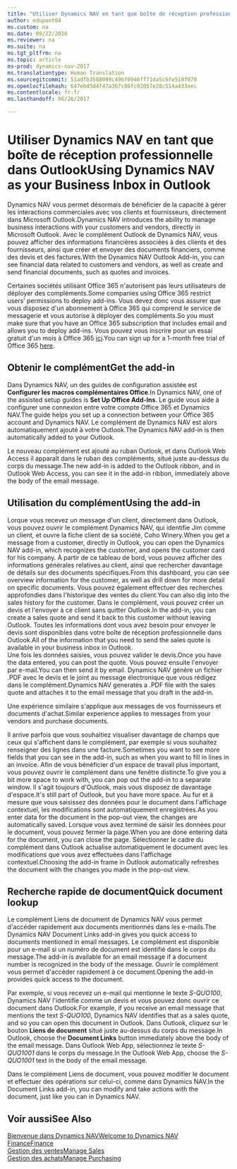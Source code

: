 ```yaml
---
title: "Utiliser Dynamics NAV en tant que boîte de réception professionnelle dans Outlook"
author: edupont04
ms.custom: na
ms.date: 09/22/2016
ms.reviewer: na
ms.suite: na
ms.tgt_pltfrm: na
ms.topic: article
ms-prod: dynamics-nav-2017
ms.translationtype: Human Translation
ms.sourcegitcommit: 51adfb3588099c496f0946ff71da5c6fe518f070
ms.openlocfilehash: 647ebd5d4f47a367c86fc02057e28c514a433aec
ms.contentlocale: fr-fr
ms.lasthandoff: 06/26/2017

---
```


# <a name="using-dynamics-nav-as-your-business-inbox-in-outlook"></a><span data-ttu-id="6d8f9-102">Utiliser Dynamics NAV en tant que boîte de réception professionnelle dans Outlook</span><span class="sxs-lookup"><span data-stu-id="6d8f9-102">Using Dynamics NAV as your Business Inbox in Outlook</span></span>
<span data-ttu-id="6d8f9-103">Dynamics NAV vous permet désormais de bénéficier de la capacité à gérer les interactions commerciales avec vos clients et fournisseurs, directement dans Microsoft Outlook.</span><span class="sxs-lookup"><span data-stu-id="6d8f9-103">Dynamics NAV introduces the ability to manage business interactions with your customers and vendors, directly in Microsoft Outlook.</span></span> <span data-ttu-id="6d8f9-104">Avec le complément Outlook de Dynamics NAV, vous pouvez afficher des informations financières associées à des clients et des fournisseurs, ainsi que créer et envoyer des documents financiers, comme des devis et des factures.</span><span class="sxs-lookup"><span data-stu-id="6d8f9-104">With the Dynamics NAV Outlook Add-in, you can see financial data related to customers and vendors, as well as create and send financial documents, such as quotes and invoices.</span></span>  

<span data-ttu-id="6d8f9-105">Certaines sociétés utilisant Office 365 n'autorisent pas leurs utilisateurs de déployer des compléments.</span><span class="sxs-lookup"><span data-stu-id="6d8f9-105">Some companies using Office 365 restrict users’ permissions to deploy add-ins.</span></span> <span data-ttu-id="6d8f9-106">Vous devez donc vous assurer que vous disposez d'un abonnement à Office 365 qui comprend le service de messagerie et vous autorise à déployer des compléments.</span><span class="sxs-lookup"><span data-stu-id="6d8f9-106">So you must make sure that you have an Office 365 subscription that includes email and allows you to deploy add-ins.</span></span> <span data-ttu-id="6d8f9-107">Vous pouvez vous inscrire pour un essai gratuit d'un mois à Office 365 [ici](https://products.office.com/try).</span><span class="sxs-lookup"><span data-stu-id="6d8f9-107">You can sign up for a 1-month free trial of Office 365 [here](https://products.office.com/try).</span></span>  

## <a name="get-the-add-in"></a><span data-ttu-id="6d8f9-108">Obtenir le complément</span><span class="sxs-lookup"><span data-stu-id="6d8f9-108">Get the add-in</span></span>
<span data-ttu-id="6d8f9-109">Dans Dynamics NAV, un des guides de configuration assistée est **Configurer les macros complémentaires Office**.</span><span class="sxs-lookup"><span data-stu-id="6d8f9-109">In Dynamics NAV, one of the assisted setup guides is **Set Up Office Add-Ins**.</span></span> <span data-ttu-id="6d8f9-110">Le guide vous aide à configurer une connexion entre votre compte Office 365 et Dynamics NAV.</span><span class="sxs-lookup"><span data-stu-id="6d8f9-110">The guide helps you  set up a connection between your Office 365 account and Dynamics NAV.</span></span> <span data-ttu-id="6d8f9-111">Le complément de Dynamics NAV est alors automatiquement ajouté à votre Outlook.</span><span class="sxs-lookup"><span data-stu-id="6d8f9-111">The Dynamics NAV add-in is then automatically added to your Outlook.</span></span>  

<span data-ttu-id="6d8f9-112">Le nouveau complément est ajouté au ruban Outlook, et dans Outlook Web Access il apparaît dans le ruban des compléments, situé juste au-dessus du corps du message.</span><span class="sxs-lookup"><span data-stu-id="6d8f9-112">The new add-in is added to the Outlook ribbon, and in Outlook Web Access, you can see it in the add-in ribbon, immediately above the body of the email message.</span></span>  

## <a name="using-the-add-in"></a><span data-ttu-id="6d8f9-113">Utilisation du complément</span><span class="sxs-lookup"><span data-stu-id="6d8f9-113">Using the add-in</span></span>
<span data-ttu-id="6d8f9-114">Lorque vous recevez un message d'un client, directement dans Outlook, vous pouvez ouvrir le complément Dynamics NAV, qui identifie Jim comme un client, et ouvre la fiche client de sa société, Coho Winery.</span><span class="sxs-lookup"><span data-stu-id="6d8f9-114">When you get a message from a customer, directly in Outlook, you can open the Dynamics NAV add-in, which recognizes the customer, and opens the customer card for his company.</span></span> <span data-ttu-id="6d8f9-115">À partir de ce tableau de bord, vous pouvez afficher des informations générales relatives au client, ainsi que rechercher davantage de détails sur des documents spécifiques.</span><span class="sxs-lookup"><span data-stu-id="6d8f9-115">From this dashboard, you can see overview information for the customer, as well as drill down for more detail on specific documents.</span></span> <span data-ttu-id="6d8f9-116">Vous pouvez également effectuer des recherches approfondies dans l'historique des ventes du client.</span><span class="sxs-lookup"><span data-stu-id="6d8f9-116">You can also dig into the sales history for the customer.</span></span>
<span data-ttu-id="6d8f9-117">Dans le complément, vous pouvez créer un devis et l'envoyer à ce client sans quitter Outlook.</span><span class="sxs-lookup"><span data-stu-id="6d8f9-117">In the add-in, you can create a sales quote and send it back to this customer without leaving Outlook.</span></span> <span data-ttu-id="6d8f9-118">Toutes les informations dont vous avez besoin pour envoyer le devis sont disponibles dans votre boîte de réception professionnelle dans Outlook.</span><span class="sxs-lookup"><span data-stu-id="6d8f9-118">All of the information that you need to send the sales quote is available in your business inbox in Outlook.</span></span>  
<span data-ttu-id="6d8f9-119">Une fois les données saisies, vous pouvez valider le devis.</span><span class="sxs-lookup"><span data-stu-id="6d8f9-119">Once you have the data entered, you can post the quote.</span></span> <span data-ttu-id="6d8f9-120">Vous pouvez ensuite l'envoyer par e-mail.</span><span class="sxs-lookup"><span data-stu-id="6d8f9-120">You can then send it by email.</span></span> <span data-ttu-id="6d8f9-121">Dynamics NAV génère un fichier .PDF avec le devis et le joint au message électronique que vous rédigez dans le complément.</span><span class="sxs-lookup"><span data-stu-id="6d8f9-121">Dynamics NAV generates a .PDF file with the sales quote and attaches it to the email message that you draft in the add-in.</span></span>  

<span data-ttu-id="6d8f9-122">Une expérience similaire s'applique aux messages de vos fournisseurs et documents d'achat.</span><span class="sxs-lookup"><span data-stu-id="6d8f9-122">Similar experience applies to messages from your vendors and purchase documents.</span></span>  

<span data-ttu-id="6d8f9-123">Il arrive parfois que vous souhaitiez visualiser davantage de champs que ceux qui s'affichent dans le complément, par exemple si vous souhaitez renseigner des lignes dans une facture.</span><span class="sxs-lookup"><span data-stu-id="6d8f9-123">Sometimes you want to see more fields that you can see in the add-in, such as when you want to fill in lines in an invoice.</span></span> <span data-ttu-id="6d8f9-124">Afin de vous bénéficier d'un espace de travail plus important, vous pouvez ouvrir le complément dans une fenêtre distincte.</span><span class="sxs-lookup"><span data-stu-id="6d8f9-124">To give you a bit more space to work with, you can pop out the add-in to a separate window.</span></span> <span data-ttu-id="6d8f9-125">Il s'agit toujours d'Outlook, mais vous disposez de davantage d'espace.</span><span class="sxs-lookup"><span data-stu-id="6d8f9-125">It's still part of Outlook, but you have more space.</span></span> <span data-ttu-id="6d8f9-126">Au fur et à mesure que vous saisissez des données pour le document dans l'affichage contextuel, les modifications sont automatiquement enregistrées.</span><span class="sxs-lookup"><span data-stu-id="6d8f9-126">As you enter data for the document in the pop-out view, the changes are automatically saved.</span></span> <span data-ttu-id="6d8f9-127">Lorsque vous avez terminé de saisir les données pour le document, vous pouvez fermer la page.</span><span class="sxs-lookup"><span data-stu-id="6d8f9-127">When you are done entering data for the document, you can close the page.</span></span> <span data-ttu-id="6d8f9-128">Sélectionner le cadre du complément dans Outlook actualise automatiquement le document avec les modifications que vous avez effectuées dans l'affichage contextuel.</span><span class="sxs-lookup"><span data-stu-id="6d8f9-128">Choosing the add-in frame in Outlook automatically refreshes the document with the changes you made in the pop-out view.</span></span>  

## <a name="quick-document-lookup"></a><span data-ttu-id="6d8f9-129">Recherche rapide de document</span><span class="sxs-lookup"><span data-stu-id="6d8f9-129">Quick document lookup</span></span>
<span data-ttu-id="6d8f9-130">Le complément Liens de document de Dynamics NAV vous permet d'accéder rapidement aux documents mentionnés dans les e-mails.</span><span class="sxs-lookup"><span data-stu-id="6d8f9-130">The Dynamics NAV Document Links add-in gives you quick access to documents mentioned in email messages.</span></span> <span data-ttu-id="6d8f9-131">Le complément est disponible pour un e-mail si un numéro de document est identifié dans le corps du message.</span><span class="sxs-lookup"><span data-stu-id="6d8f9-131">The add-in is available for an email message if a document number is recognized in the body of the message.</span></span> <span data-ttu-id="6d8f9-132">Ouvrir le complément vous permet d'accéder rapidement à ce document.</span><span class="sxs-lookup"><span data-stu-id="6d8f9-132">Opening the add-in provides quick access to the document.</span></span>  

<span data-ttu-id="6d8f9-133">Par exemple, si vous recevez un e-mail qui mentionne le texte *S-QUO100*, Dynamics NAV l'identifie comme un devis et vous pouvez donc ouvrir ce document dans Outlook.</span><span class="sxs-lookup"><span data-stu-id="6d8f9-133">For example, if you receive an email message that mentions the text *S-QUO100*, Dynamics NAV identifies that as a sales quote, and so you can open this document in Outlook.</span></span> <span data-ttu-id="6d8f9-134">Dans Outlook, cliquez sur le bouton **Liens de document** situé juste au-dessus du corps du message.</span><span class="sxs-lookup"><span data-stu-id="6d8f9-134">In Outlook, choose the **Document Links** button immediately above the body of the email message.</span></span> <span data-ttu-id="6d8f9-135">Dans Outlook Web App, sélectionnez le texte *S-QUO1001* dans le corps du message.</span><span class="sxs-lookup"><span data-stu-id="6d8f9-135">In the Outlook Web App, choose the *S-QUO1001* text in the body of the email message.</span></span>  

<span data-ttu-id="6d8f9-136">Dans le complément Liens de document, vous pouvez modifier le document et effectuer des opérations sur celui-ci, comme dans Dynamics NAV.</span><span class="sxs-lookup"><span data-stu-id="6d8f9-136">In the Document Links add-in, you can modify and take actions with the document, just like you can in Dynamics NAV.</span></span>

## <a name="see-also"></a><span data-ttu-id="6d8f9-137">Voir aussi</span><span class="sxs-lookup"><span data-stu-id="6d8f9-137">See Also</span></span>
[<span data-ttu-id="6d8f9-138">Bienvenue dans Dynamics NAV</span><span class="sxs-lookup"><span data-stu-id="6d8f9-138">Welcome to Dynamics NAV</span></span>](across-get-started.md)  
[<span data-ttu-id="6d8f9-139">Finance</span><span class="sxs-lookup"><span data-stu-id="6d8f9-139">Finance</span></span>](finance-setup.md)  
[<span data-ttu-id="6d8f9-140">Gestion des ventes</span><span class="sxs-lookup"><span data-stu-id="6d8f9-140">Manage Sales</span></span>](sales-manage-sales.md)  
[<span data-ttu-id="6d8f9-141">Gestion des achats</span><span class="sxs-lookup"><span data-stu-id="6d8f9-141">Manage Purchasing</span></span>](purchasing-manage-purchasing.md)  

